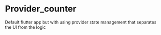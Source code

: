 # Provider_counter
Default flutter app but with using provider state management that separates the UI from the logic